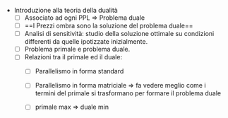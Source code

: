 
* Introduzione alla teoria della dualità
	* [ ] Associato ad ogni PPL => Problema duale
	* [ ] ==I Prezzi ombra sono la soluzione del problema duale==
	* [ ] Analisi di sensitività: studio della soluzione ottimale su condizioni differenti da quelle ipotizzate inizialmente.
	* [ ] Problema primale e problema duale.
	* [ ] Relazioni tra il primale ed il duale: 
		* [ ] Parallelismo in forma standard
		* [ ] Parallelismo in forma matriciale => fa vedere meglio come i termini del primale si trasformano per formare il problema duale
		* [ ] primale max => duale min 


